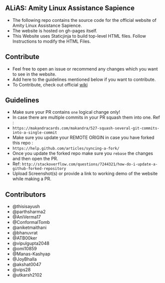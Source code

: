 ## ALiAS: Amity Linux Assistance Sapience
- The following repo contains the source code for the official website of Amity Linux Assistance Sapience. 
- The website is hosted on gh-pages itself. 
- This Website uses Staticjinja to build top-level HTML files. Follow Instructions to modify the HTML Files.

## Contribute 
- Feel free to open an issue or recommend any changes which you want to see in the website. 
- Add here to the guidelines mentioned below if you want to contribute. 
- To Contribute, check out official [wiki](https://github.com/asetalias/asetalias.github.io/wiki)

## Guidelines 
- Make sure your PR contains `one` logical change only!
- In case there are multiple commits in your PR squash them into one. Ref : 
- `https://makandracards.com/makandra/527-squash-several-git-commits-into-a-single-commit`
- Make sure you update your REMOTE ORIGIN in case you have forked this repo : 
- `https://help.github.com/articles/syncing-a-fork/`
- Once you update the forked repo make sure you `rebase` the changes and then open the PR. 
- Ref: `http://stackoverflow.com/questions/7244321/how-do-i-update-a-github-forked-repository`
- Upload Screenshot(s) or provide a link to working demo of the website while making a PR.

## Contributors 
- @thisisayush
- @parthsharma2
- @AniVerma17
- @ConformalTomb
- @aniketmaithani 
- @bhanuvrat
- @ATB00ker
- @vipulgupta2048
- @omi10859
- @Manas-Kashyap
- @JoyBhalla
- @akshat0047
- @vips28
- @utkarsh2102

